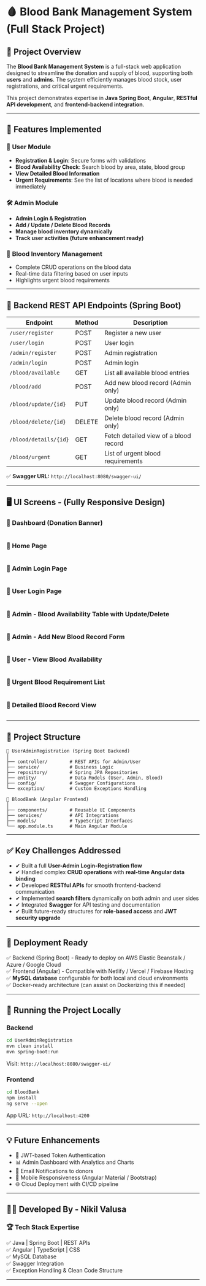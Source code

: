 # 🩸 Blood Bank Management System (Full Stack Project)

## 📌 Project Overview
The **Blood Bank Management System** is a full-stack web application designed to streamline the donation and supply of blood, supporting both **users** and **admins**. The system efficiently manages blood stock, user registrations, and critical urgent requirements.

This project demonstrates expertise in **Java Spring Boot**, **Angular**, **RESTful API development**, and **frontend-backend integration**.

---

## 🌟 Features Implemented

### 🔐 **User Module**
- **Registration & Login**: Secure forms with validations
- **Blood Availability Check**: Search blood by area, state, blood group
- **View Detailed Blood Information**
- **Urgent Requirements**: See the list of locations where blood is needed immediately

### 🛠 **Admin Module**
- **Admin Login & Registration**
- **Add / Update / Delete Blood Records**
- **Manage blood inventory dynamically**
- **Track user activities (future enhancement ready)**

### 💾 **Blood Inventory Management**
- Complete CRUD operations on the blood data
- Real-time data filtering based on user inputs
- Highlights urgent blood requirements

---

## 📡 **Backend REST API Endpoints (Spring Boot)**
| Endpoint                         | Method  | Description                                |
|----------------------------------|-------- |--------------------------------------------|
| `/user/register`                 | POST    | Register a new user                        |
| `/user/login`                    | POST    | User login                                 |
| `/admin/register`                | POST    | Admin registration                        |
| `/admin/login`                   | POST    | Admin login                                |
| `/blood/available`               | GET     | List all available blood entries           |
| `/blood/add`                     | POST    | Add new blood record (Admin only)          |
| `/blood/update/{id}`             | PUT     | Update blood record (Admin only)           |
| `/blood/delete/{id}`             | DELETE  | Delete blood record (Admin only)           |
| `/blood/details/{id}`            | GET     | Fetch detailed view of a blood record      |
| `/blood/urgent`                  | GET     | List of urgent blood requirements          |

✅ **Swagger URL:** `http://localhost:8080/swagger-ui/`

---

## 🖥 **UI Screens - (Fully Responsive Design)**

### 🔹 Dashboard (Donation Banner)
<img src="assets/Screenshot 2025-03-19 153315.png" alt="">

### 🔹 Home Page
<img src="assets/Screenshot 2025-03-19 153014.png" alt="">

### 🔹 Admin Login Page
<img src="assets/Screenshot 2025-03-19 153025.png" alt="">

### 🔹 User Login Page
<img src="assets/Screenshot 2025-03-19 153034.png" alt="">

### 🔹 Admin - Blood Availability Table with Update/Delete
<img src="assets/Screenshot 2025-03-19 153132.png" alt="">

### 🔹 Admin - Add New Blood Record Form
<img src="assets/Screenshot 2025-03-19 153142.png" alt="">

### 🔹 User - View Blood Availability
<img src="assets/Screenshot 2025-03-19 153324.png" alt="">

### 🔹 Urgent Blood Requirement List
<img src="assets/Screenshot 2025-03-19 153640.png" alt="">

### 🔹 Detailed Blood Record View
<img src="assets/Screenshot 2025-03-19 153701.png" alt="">

---

## 📂 **Project Structure**
```
📁 UserAdminRegistration (Spring Boot Backend)
│
├── controller/        # REST APIs for Admin/User
├── service/           # Business Logic
├── repository/        # Spring JPA Repositories
├── entity/            # Data Models (User, Admin, Blood)
├── config/            # Swagger Configurations
└── exception/         # Custom Exceptions Handling
```

```
📁 BloodBank (Angular Frontend)
│
├── components/        # Reusable UI Components
├── services/          # API Integrations
├── models/            # TypeScript Interfaces
└── app.module.ts      # Main Angular Module
```

---

## ✅ **Key Challenges Addressed**
- ✔ Built a full **User-Admin Login-Registration flow**
- ✔ Handled complex **CRUD operations** with **real-time Angular data binding**
- ✔ Developed **RESTful APIs** for smooth frontend-backend communication
- ✔ Implemented **search filters** dynamically on both admin and user sides
- ✔ Integrated **Swagger** for API testing and documentation
- ✔ Built future-ready structures for **role-based access** and **JWT security upgrade**

---

## 🔄 **Deployment Ready**
✅ Backend (Spring Boot) - Ready to deploy on AWS Elastic Beanstalk / Azure / Google Cloud  
✅ Frontend (Angular) - Compatible with Netlify / Vercel / Firebase Hosting  
✅ **MySQL database** configurable for both local and cloud environments  
✅ Docker-ready architecture (can assist on Dockerizing this if needed)

---

## 🚀 **Running the Project Locally**

### **Backend**
```bash
cd UserAdminRegistration
mvn clean install
mvn spring-boot:run
```
Visit: `http://localhost:8080/swagger-ui/`

### **Frontend**
```bash
cd BloodBank
npm install
ng serve --open
```
App URL: `http://localhost:4200`

---

## 💡 **Future Enhancements**
- 🔑 JWT-based Token Authentication
- 📊 Admin Dashboard with Analytics and Charts
- 📩 Email Notifications to donors
- 📱 Mobile Responsiveness (Angular Material / Bootstrap)
- 🌐 Cloud Deployment with CI/CD pipeline

---

## 👨‍💻 **Developed By - Nikil Valusa**
### 🏆 **Tech Stack Expertise**
✅ Java | Spring Boot | REST APIs  
✅ Angular | TypeScript | CSS  
✅ MySQL Database  
✅ Swagger Integration  
✅ Exception Handling & Clean Code Structure  

---
